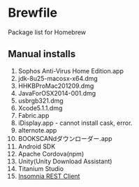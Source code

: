 Brewfile
========

Package list for Homebrew

## Manual installs

1. Sophos Anti-Virus Home Edition.app
2. jdk-8u25-macosx-x64.dmg
3. HHKBProMac201209.dmg
4. JavaForOSX2014-001.dmg
5. usbrgb321.dmg
6. Xcode5.1.1.dmg
7. Fabric.app
8. iDisplay.app - cannot install cask, error.
9. alternote.app
10. BOOKSCANdダウンローダー.app
11. Android SDK
12. Apache Cordova(npm)
13. Unity(Unity Download Assistant)
14. Titanium Studio
15. [Insomnia REST Client](https://insomnia.rest/)

